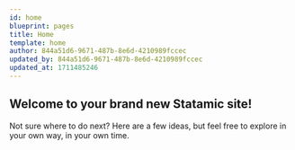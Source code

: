 ```yaml
---
id: home
blueprint: pages
title: Home
template: home
author: 844a51d6-9671-487b-8e6d-4210989fccec
updated_by: 844a51d6-9671-487b-8e6d-4210989fccec
updated_at: 1711485246
---
```

## Welcome to your brand new Statamic site!

Not sure where to do next? Here are a few ideas, but feel free to explore in your own way, in your own time.